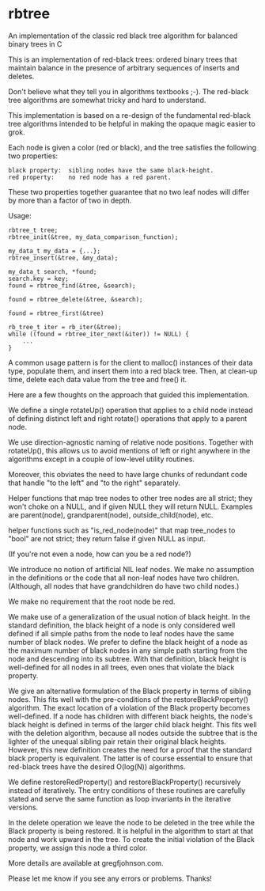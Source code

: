 # rbtree
An implementation of the classic red black tree algorithm for balanced binary trees in C

This is an implementation of red-black trees:  ordered binary trees
that maintain balance in the presence of arbitrary sequences
of inserts and deletes.

Don't believe what they tell you in algorithms textbooks ;-).  The red-black
tree algorithms are somewhat tricky and hard to understand.

This implementation is based on a re-design of the fundamental red-black
tree algorithms intended to be helpful in making the opaque magic easier
to grok.

Each node is given a color (red or black), and the tree satisfies
the following two properties:

    black property:  sibling nodes have the same black-height.
    red property:    no red node has a red parent.

These two properties together guarantee that no two leaf nodes will
differ by more than a factor of two in depth.

Usage:

    rbtree_t tree;
    rbtree_init(&tree, my_data_comparison_function);

    my_data_t my_data = {...};
    rbtree_insert(&tree, &my_data);

    my_data_t search, *found;
    search.key = key;
    found = rbtree_find(&tree, &search);

    found = rbtree_delete(&tree, &search);

    found = rbtree_first(&tree) 

    rb_tree_t iter = rb_iter(&tree);
    while ((found = rbtree_iter_next(&iter)) != NULL) {
        ...
    }

A common usage pattern is for the client to malloc() instances of their
data type, populate them, and insert them into a red black tree.  Then,
at clean-up time, delete each data value from the tree and free() it.

Here are a few thoughts on the approach that guided this implementation.

We define a single rotateUp() operation that applies to a child
node instead of defining distinct left and right rotate() operations
that apply to a parent node.

We use direction-agnostic naming of relative node positions.  Together
with rotateUp(), this allows us to avoid mentions of left or right
anywhere in the algorithms except in a couple of low-level utility
routines.

Moreover, this obviates the need to have large chunks of
redundant code that handle "to the left" and "to the right" separately.

Helper functions that map tree nodes to other tree nodes are
all strict; they won't choke on a NULL, and if given NULL they
will return NULL.  Examples are parent(node), grandparent(node),
outside_child(node), etc.

helper functions such as "is_red_node(node)" that map tree_nodes
to "bool" are not strict; they return false if given NULL as input.

(If you're not even a node, how can you be a red node?)

We introduce no notion of artificial NIL leaf nodes.  We make no
assumption in the definitions or the code that all non-leaf nodes have
two children.  (Although, all nodes that have grandchildren do have
two child nodes.)

We make no requirement that the root node be red.

We make use of a generalization of the usual notion of black height.
In the standard definition, the black height of a node is only considered
well defined if all simple paths from the node to leaf nodes have the
same number of black nodes.  We prefer to define the black height of
a node as the maximum number of black nodes in any simple path starting
from the node and descending into its subtree.  With that definition,
black height is well-defined for all nodes in all trees, even ones that
violate the black property.

We give an alternative formulation of the Black property in terms
of sibling nodes.  This fits well with the pre-conditions of the
restoreBlackProperty() algorithm.  The exact location of a violation
of the Black property becomes well-defined.  If a node has
children with different black heights, the node's black height is defined in
terms of the larger child black height.  This fits well with the deletion
algorithm, because all nodes outside the subtree that is the lighter of
the unequal sibling pair retain their original black heights.  However,
this new definition creates the need for a proof that the standard black
property is equivalent.  The latter is of course essential to ensure that
red-black trees have the desired O(log(N)) algorithms.

We define restoreRedProperty() and restoreBlackProperty() recursively
instead of iteratively.  The entry conditions of these routines are
carefully stated and serve the same function as loop invariants in the
iterative versions.

In the delete operation we leave the node to be deleted in the tree while
the Black property is being restored.  It is helpful in the algorithm to
start at that node and work upward in the tree.  To create the initial
violation of the Black property, we assign this node a third color.

More details are available at gregfjohnson.com.

Please let me know if you see any errors or problems.  Thanks!
